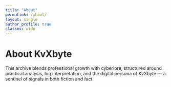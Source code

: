 ```yaml
---
title: "About"
permalink: /about/
layout: single
author_profile: true
classes: wide
---
```


# About KvXbyte

This archive blends professional growth with cyberlore, structured around practical analysis, log interpretation, and the digital persona of KvXbyte — a sentinel of signals in both fiction and fact.
